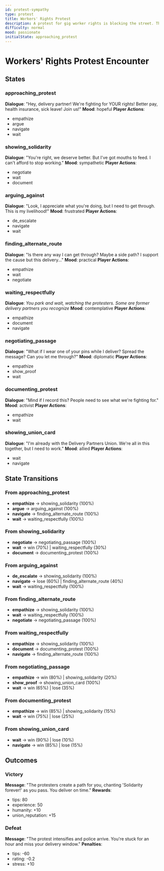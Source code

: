 ```yaml
---
id: protest-sympathy
type: protest
title: Workers' Rights Protest
description: A protest for gig worker rights is blocking the street. They're asking delivery drivers to join them...
difficulty: normal
mood: passionate
initialState: approaching_protest
---
```


# Workers' Rights Protest Encounter

## States

### approaching_protest
**Dialogue**: "Hey, delivery partner! We're fighting for YOUR rights! Better pay, health insurance, sick leave! Join us!"
**Mood**: hopeful
**Player Actions**:
- empathize
- argue
- navigate
- wait

### showing_solidarity
**Dialogue**: "You're right, we deserve better. But I've got mouths to feed. I can't afford to stop working."
**Mood**: sympathetic
**Player Actions**:
- negotiate
- wait
- document

### arguing_against
**Dialogue**: "Look, I appreciate what you're doing, but I need to get through. This is my livelihood!"
**Mood**: frustrated
**Player Actions**:
- de_escalate
- navigate
- wait

### finding_alternate_route
**Dialogue**: "Is there any way I can get through? Maybe a side path? I support the cause but this delivery..."
**Mood**: practical
**Player Actions**:
- empathize
- wait
- negotiate

### waiting_respectfully
**Dialogue**: *You park and wait, watching the protesters. Some are former delivery partners you recognize*
**Mood**: contemplative
**Player Actions**:
- empathize
- document
- navigate

### negotiating_passage
**Dialogue**: "What if I wear one of your pins while I deliver? Spread the message? Can you let me through?"
**Mood**: diplomatic
**Player Actions**:
- empathize
- show_proof
- wait

### documenting_protest
**Dialogue**: "Mind if I record this? People need to see what we're fighting for."
**Mood**: activist
**Player Actions**:
- empathize
- wait

### showing_union_card
**Dialogue**: "I'm already with the Delivery Partners Union. We're all in this together, but I need to work."
**Mood**: allied
**Player Actions**:
- wait
- navigate

## State Transitions

### From approaching_protest
- **empathize** → showing_solidarity (100%)
- **argue** → arguing_against (100%)
- **navigate** → finding_alternate_route (100%)
- **wait** → waiting_respectfully (100%)

### From showing_solidarity
- **negotiate** → negotiating_passage (100%)
- **wait** → win (70%) | waiting_respectfully (30%)
- **document** → documenting_protest (100%)

### From arguing_against
- **de_escalate** → showing_solidarity (100%)
- **navigate** → lose (60%) | finding_alternate_route (40%)
- **wait** → waiting_respectfully (100%)

### From finding_alternate_route
- **empathize** → showing_solidarity (100%)
- **wait** → waiting_respectfully (100%)
- **negotiate** → negotiating_passage (100%)

### From waiting_respectfully
- **empathize** → showing_solidarity (100%)
- **document** → documenting_protest (100%)
- **navigate** → finding_alternate_route (100%)

### From negotiating_passage
- **empathize** → win (80%) | showing_solidarity (20%)
- **show_proof** → showing_union_card (100%)
- **wait** → win (65%) | lose (35%)

### From documenting_protest
- **empathize** → win (85%) | showing_solidarity (15%)
- **wait** → win (75%) | lose (25%)

### From showing_union_card
- **wait** → win (90%) | lose (10%)
- **navigate** → win (85%) | lose (15%)

## Outcomes

### Victory
**Message**: "The protesters create a path for you, chanting 'Solidarity forever!' as you pass. You deliver on time."
**Rewards**:
- tips: 80
- experience: 50
- humanity: +10
- union_reputation: +15

### Defeat
**Message**: "The protest intensifies and police arrive. You're stuck for an hour and miss your delivery window."
**Penalties**:
- tips: -60
- rating: -0.2
- stress: +10